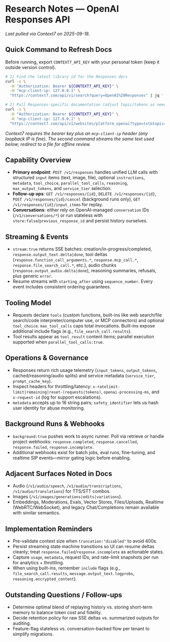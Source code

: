 # Research Notes — OpenAI Responses API

_Last pulled via Context7 on 2025-09-18._

## Quick Command to Refresh Docs
Before running, export `CONTEXT7_API_KEY` with your personal token (keep it outside version control).
```bash
# 1) Find the latest library id for the Responses docs
curl -s \
  -H "Authorization: Bearer ${CONTEXT7_API_KEY}" \
  -H "mcp-client-ip: 127.0.0.1" \
  "https://context7.com/api/v1/search?query=OpenAI%20Responses" | jq '.results[0].id'

# 2) Pull Responses-specific documentation (adjust topic/tokens as needed)
curl -s \
  -H "Authorization: Bearer ${CONTEXT7_API_KEY}" \
  -H "mcp-client-ip: 127.0.0.1" \
  "https://context7.com/api/v1/websites/platform_openai?type=txt&topic=Responses%20API&tokens=5000"
```

_Context7 requires the bearer key plus an `mcp-client-ip` header (any loopback IP is fine). The second command streams the same text used below; redirect to a file for offline review._

## Capability Overview
- **Primary endpoint**: `POST /v1/responses` handles unified LLM calls with structured `input` items (text, image, file), optional `instructions`, `metadata`, `tool_choice`, `parallel_tool_calls`, `reasoning`, `max_output_tokens`, and `service_tier` selection.
- **Follow-up ops**: `GET /v1/responses/{id}`, `DELETE /v1/responses/{id}`, `POST /v1/responses/{id}/cancel` (background runs only), `GET /v1/responses/{id}/input_items` for replay.
- **Conversations**: either rely on OpenAI-managed `conversation` IDs (`/v1/conversations/*`) or run stateless with `store:false`/`previous_response_id` and persist history ourselves.

## Streaming & Events
- `stream:true` returns SSE batches: creation/in-progress/completed, `response.output_text.delta|done`, tool deltas (`response.function_call_arguments.*`, `response.mcp_call.*`, `response.file_search_call.*`, etc.), audio chunks (`response.output_audio.delta|done`), reasoning summaries, refusals, plus generic `error`.
- Resume streams with `starting_after` using `sequence_number`. Every event includes consistent ordering guarantees.

## Tooling Model
- Requests declare `tools` (custom functions, built-ins like web search/file search/code interpreter/computer use, or MCP connectors) and optional `tool_choice`. `max_tool_calls` caps total invocations. Built-ins expose additional include flags (e.g., `file_search_call.results`).
- Tool results appear as `tool_result` content items; parallel execution supported when `parallel_tool_calls:true`.

## Operations & Governance
- Responses return rich usage telemetry (`input_tokens`, `output_tokens`, cached/reasoning/audio splits) and service metadata (`service_tier`, `prompt_cache_key`).
- Inspect headers for throttling/latency: `x-ratelimit-limit|remaining|reset-(requests|tokens)`, `openai-processing-ms`, and `x-request-id` (log for support escalations).
- `metadata` accepts up to 16 string pairs; `safety_identifier` lets us hash user identity for abuse monitoring.

## Background Runs & Webhooks
- `background:true` pushes work to async runner. Poll via retrieve or handle project webhooks: `response.completed`, `response.cancelled`, `response.failed`, `response.incomplete`.
- Additional webhooks exist for batch jobs, eval runs, fine-tuning, and realtime SIP events—mirror gating logic before enabling.

## Adjacent Surfaces Noted in Docs
- Audio (`/v1/audio/speech`, `/v1/audio/transcriptions`, `/v1/audio/translations`) for TTS/STT combos.
- Images (`/v1/images/generations|edits|variations`).
- Embeddings, Moderations, Evals, Vector Stores, Files/Uploads, Realtime (WebRTC/WebSocket), and legacy Chat/Completions remain available with similar semantics.

## Implementation Reminders
- Pre-validate context size when `truncation:"disabled"` to avoid 400s.
- Persist streaming state machine transitions so UI can resume deltas cleanly; treat `response.failed`/`response.incomplete` as actionable states.
- Capture `usage`, `metadata`, request IDs, and rate-limit snapshots per run for analytics + throttling.
- When using built-ins, remember `include` flags (e.g., `file_search_call.results`, `message.output_text.logprobs`, `reasoning.encrypted_content`).

## Outstanding Questions / Follow-ups
- Determine optimal blend of replaying history vs. storing short-term memory to balance token cost and fidelity.
- Decide retention policy for raw SSE deltas vs. summarized outputs for auditing.
- Feature-flag stateless vs. conversation-backed flow per tenant to simplify migrations.

